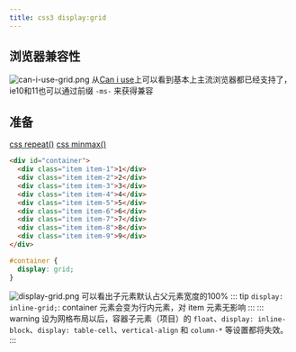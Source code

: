 ```yaml
---
title: css3 display:grid
---
```

## 浏览器兼容性

![can-i-use-grid.png](can-i-use-grid.png)
从[Can i use](https://caniuse.com/?search=grid)上可以看到基本上主流浏览器都已经支持了，ie10和11也可以通过前缀 `-ms-` 来获得兼容

## 准备

[css repeat()](https://developer.mozilla.org/zh-CN/docs/Web/CSS/repeat())
[css minmax()](https://developer.mozilla.org/zh-CN/docs/Web/CSS/minmax())

```html
<div id="container">
  <div class="item item-1">1</div>
  <div class="item item-2">2</div>
  <div class="item item-3">3</div>
  <div class="item item-4">4</div>
  <div class="item item-5">5</div>
  <div class="item item-6">6</div>
  <div class="item item-7">7</div>
  <div class="item item-8">8</div>
  <div class="item item-9">9</div>
</div>
```

```css
#container {
  display: grid;
}
```

![display-grid.png](display-grid.png)
可以看出子元素默认占父元素宽度的100%
::: tip
`display: inline-grid;`: container 元素会变为行内元素，对 item 元素无影响
:::
::: warning
设为网格布局以后，容器子元素（项目）的 `float`、`display: inline-block`、`display: table-cell`、`vertical-align` 和 `column-*` 等设置都将失效。
:::

